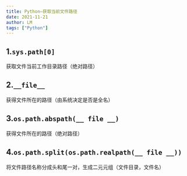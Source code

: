 ```yaml
---
title: Python—获取当前文件路径
date: 2021-11-21
author: LM
tags: ["Python"]
---
```


## 1.`sys.path[0]`

获取文件当前工作目录路径（绝对路径）

## 2.`__file__`

获得文件所在的路径（由系统决定是否是全名）

## 3.`os.path.abspath(__ file __)`

获得文件所在的路径（绝对路径）

## 4.`os.path.split(os.path.realpath(__ file __))`

将文件路径名称分成头和尾一对，生成二元元组（文件目录，文件名）
